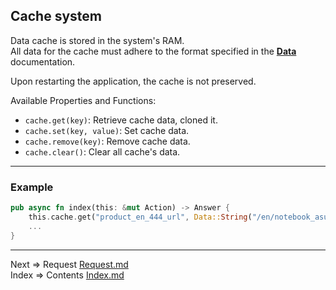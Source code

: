 ## Cache system
Data cache is stored in the system's RAM.  
All data for the cache must adhere to the format specified in the [__Data__](https://github.com/tryteex/tiny-web/blob/main/doc/Data.md) documentation.

Upon restarting the application, the cache is not preserved.

Available Properties and Functions:
* `cache.get(key)`: Retrieve cache data, cloned it.
* `cache.set(key, value)`: Set cache data.
* `cache.remove(key)`: Remove cache data.
* `cache.clear()`: Clear all cache's data.
___
### Example
```rust
pub async fn index(this: &mut Action) -> Answer {
    this.cache.get("product_en_444_url", Data::String("/en/notebook_asus_iron_s150_p444".to_owned()));
    ...
}
```
___
Next => Request [Request.md](https://github.com/tryteex/tiny-web/blob/main/doc/Request.md)  
Index => Contents [Index.md](https://github.com/tryteex/tiny-web/blob/main/doc/Index.md)  